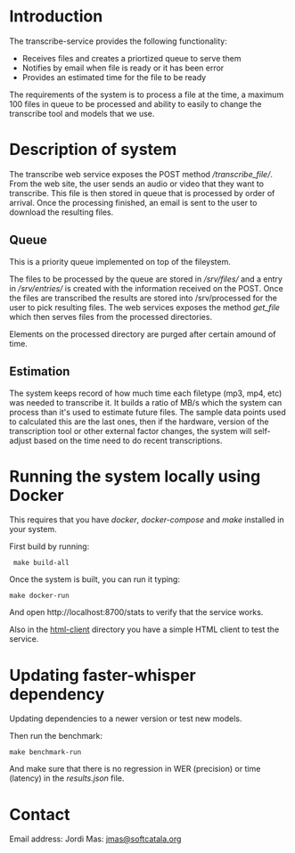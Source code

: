 # Introduction

The transcribe-service provides the following functionality:
* Receives files and creates a priortized queue to serve them
* Notifies by email when file is ready or it has been error
* Provides an estimated time for the file to be ready

The requirements of the system is to process a file at the time, a maximum 100 files in queue to be processed and ability to easily
to change the transcribe tool and models that we use.

# Description of system

The transcribe web service exposes the POST method */transcribe_file/*. From the web site, the user sends an audio or video that they
want to transcribe. This file is then stored in queue that is processed by order of arrival. Once the processing finished, an
email is sent to the user to download the resulting files.

## Queue

This is a priority queue implemented on top of the fileystem. 

The files to be processed by the queue are stored in */srv/files/* and a entry in */srv/entries/* is created with the
information received on the POST. Once the files are transcribed the results are stored into /srv/processed for the 
user to pick resulting files. The web services exposes the method *get_file* which then serves files from the processed directories.

Elements on the processed directory are purged after certain amound of time.

## Estimation

The system keeps record of how much time each filetype (mp3, mp4, etc) was needed to transcribe it. It builds a ratio of MB/s which the
system can process than it's used to estimate future files. The sample data points used to calculated this are the last ones, then if
the hardware, version of the transcription tool or other external factor changes, the system will self-adjust based on the time need
to do recent transcriptions.


# Running the system locally using Docker

This requires that you have *docker*, *docker-compose* and *make* installed in your system.

First build by running:

```shell
 make build-all
```

Once the system is built, you can run it typing:

```shell
make docker-run
```

And open http://localhost:8700/stats to verify that the service works.

Also in the [html-client](html-client) directory you have a simple HTML client to test the service.

# Updating faster-whisper dependency

Updating dependencies to a newer version or test new models.

Then run the benchmark:

```shell
make benchmark-run
```

And make sure that there is no regression in WER (precision) or time (latency) in the *results.json* file.


# Contact

Email address: Jordi Mas: jmas@softcatala.org


